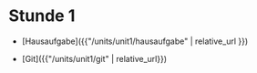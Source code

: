 # Stunde 1

* [Hausaufgabe]({{"/units/unit1/hausaufgabe" | relative_url }})

* [Git]({{"/units/unit1/git" | relative_url}})